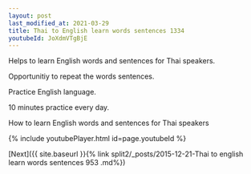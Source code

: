 ```yaml
---
layout: post
last_modified_at: 2021-03-29
title: Thai to English learn words sentences 1334 
youtubeId: JoXdmVTgBjE
---
```

 
 
Helps to learn English words and sentences for Thai speakers.

Opportunitiy to repeat the words sentences. 

Practice English language. 
 
10 minutes practice every day. 
 
How to learn English words and sentences for Thai speakers 
 
{% include youtubePlayer.html id=page.youtubeId %}
 
 
[Next]({{ site.baseurl }}{% link  split2/_posts/2015-12-21-Thai to english learn words sentences 953 .md%})
 
